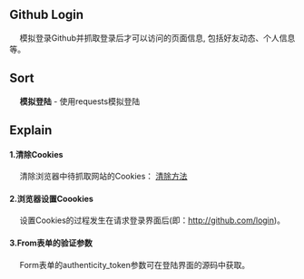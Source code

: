 ## Github Login
&emsp; 模拟登录Github并抓取登录后才可以访问的页面信息, 包括好友动态、个人信息等。   

## Sort
&emsp; **模拟登陆** - 使用requests模拟登陆

## Explain
#### 1.清除Cookies
&emsp; 清除浏览器中待抓取网站的Cookies： [清除方法](https://blog.csdn.net/panbiao1999/article/details/77880649)
#### 2.浏览器设置Coookies
&emsp; 设置Cookies的过程发生在请求登录界面后(即：http://github.com/login)。
#### 3.From表单的验证参数
&emsp; Form表单的authenticity_token参数可在登陆界面的源码中获取。

